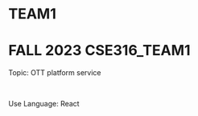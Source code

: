 # TEAM1
<h1>FALL 2023 CSE316_TEAM1</h1>
<p>Topic: OTT platform service</p>
<br/>
<p>Use Language: React</p>
